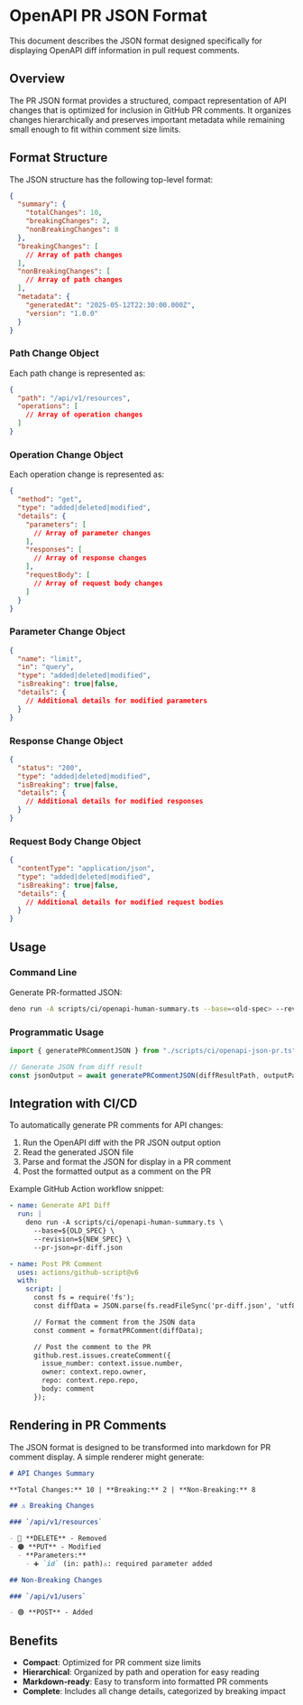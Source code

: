 # OpenAPI PR JSON Format

This document describes the JSON format designed specifically for displaying
OpenAPI diff information in pull request comments.

## Overview

The PR JSON format provides a structured, compact representation of API changes
that is optimized for inclusion in GitHub PR comments. It organizes changes
hierarchically and preserves important metadata while remaining small enough to
fit within comment size limits.

## Format Structure

The JSON structure has the following top-level format:

```json
{
  "summary": {
    "totalChanges": 10,
    "breakingChanges": 2,
    "nonBreakingChanges": 8
  },
  "breakingChanges": [
    // Array of path changes
  ],
  "nonBreakingChanges": [
    // Array of path changes
  ],
  "metadata": {
    "generatedAt": "2025-05-12T22:30:00.000Z",
    "version": "1.0.0"
  }
}
```

### Path Change Object

Each path change is represented as:

```json
{
  "path": "/api/v1/resources",
  "operations": [
    // Array of operation changes
  ]
}
```

### Operation Change Object

Each operation change is represented as:

```json
{
  "method": "get",
  "type": "added|deleted|modified",
  "details": {
    "parameters": [
      // Array of parameter changes
    ],
    "responses": [
      // Array of response changes
    ],
    "requestBody": [
      // Array of request body changes
    ]
  }
}
```

### Parameter Change Object

```json
{
  "name": "limit",
  "in": "query",
  "type": "added|deleted|modified",
  "isBreaking": true|false,
  "details": {
    // Additional details for modified parameters
  }
}
```

### Response Change Object

```json
{
  "status": "200",
  "type": "added|deleted|modified",
  "isBreaking": true|false,
  "details": {
    // Additional details for modified responses
  }
}
```

### Request Body Change Object

```json
{
  "contentType": "application/json",
  "type": "added|deleted|modified",
  "isBreaking": true|false,
  "details": {
    // Additional details for modified request bodies
  }
}
```

## Usage

### Command Line

Generate PR-formatted JSON:

```bash
deno run -A scripts/ci/openapi-human-summary.ts --base=<old-spec> --revision=<new-spec> --pr-json=output.json
```

### Programmatic Usage

```typescript
import { generatePRCommentJSON } from "./scripts/ci/openapi-json-pr.ts";

// Generate JSON from diff result
const jsonOutput = await generatePRCommentJSON(diffResultPath, outputPath);
```

## Integration with CI/CD

To automatically generate PR comments for API changes:

1. Run the OpenAPI diff with the PR JSON output option
2. Read the generated JSON file
3. Parse and format the JSON for display in a PR comment
4. Post the formatted output as a comment on the PR

Example GitHub Action workflow snippet:

```yaml
- name: Generate API Diff
  run: |
    deno run -A scripts/ci/openapi-human-summary.ts \
      --base=${OLD_SPEC} \
      --revision=${NEW_SPEC} \
      --pr-json=pr-diff.json

- name: Post PR Comment
  uses: actions/github-script@v6
  with:
    script: |
      const fs = require('fs');
      const diffData = JSON.parse(fs.readFileSync('pr-diff.json', 'utf8'));

      // Format the comment from the JSON data
      const comment = formatPRComment(diffData);

      // Post the comment to the PR
      github.rest.issues.createComment({
        issue_number: context.issue.number,
        owner: context.repo.owner,
        repo: context.repo.repo,
        body: comment
      });
```

## Rendering in PR Comments

The JSON format is designed to be transformed into markdown for PR comment
display. A simple renderer might generate:

```markdown
# API Changes Summary

**Total Changes:** 10 | **Breaking:** 2 | **Non-Breaking:** 8

## ⚠️ Breaking Changes

### `/api/v1/resources`

- 🔴 **DELETE** - Removed
- 🟠 **PUT** - Modified
  - **Parameters:**
    - ➕ `id` (in: path)⚠️: required parameter added

## Non-Breaking Changes

### `/api/v1/users`

- 🟢 **POST** - Added
```

## Benefits

- **Compact**: Optimized for PR comment size limits
- **Hierarchical**: Organized by path and operation for easy reading
- **Markdown-ready**: Easy to transform into formatted PR comments
- **Complete**: Includes all change details, categorized by breaking impact

